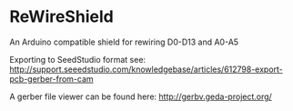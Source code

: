# ReWireShield
An Arduino compatible shield for rewiring D0-D13 and A0-A5

Exporting to SeedStudio format see:
http://support.seeedstudio.com/knowledgebase/articles/612798-export-pcb-gerber-from-cam

A gerber file viewer can be found here:
http://gerbv.geda-project.org/
